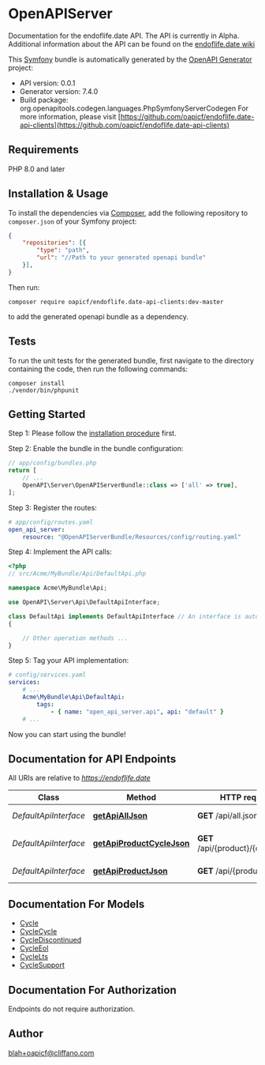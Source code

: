 # OpenAPIServer
Documentation for the endoflife.date API. The API is currently in Alpha. Additional information about the API can be found on the [endoflife.date wiki](https://github.com/endoflife-date/endoflife.date/wiki)

This [Symfony](https://symfony.com/) bundle is automatically generated by the [OpenAPI Generator](https://openapi-generator.tech) project:

- API version: 0.0.1
- Generator version: 7.4.0
- Build package: org.openapitools.codegen.languages.PhpSymfonyServerCodegen
For more information, please visit [https://github.com/oapicf/endoflife.date-api-clients](https://github.com/oapicf/endoflife.date-api-clients)

## Requirements

PHP 8.0 and later

## Installation & Usage

To install the dependencies via [Composer](http://getcomposer.org/), add the following repository to `composer.json` of your Symfony project:

```json
{
    "repositories": [{
        "type": "path",
        "url": "//Path to your generated openapi bundle"
    }],
}
```

Then run:

```
composer require oapicf/endoflife.date-api-clients:dev-master
```

to add the generated openapi bundle as a dependency.

## Tests

To run the unit tests for the generated bundle, first navigate to the directory containing the code, then run the following commands:

```
composer install
./vendor/bin/phpunit
```


## Getting Started

Step 1: Please follow the [installation procedure](#installation--usage) first.

Step 2: Enable the bundle in the bundle configuration:

```php
// app/config/bundles.php
return [
    // ...
    OpenAPI\Server\OpenAPIServerBundle::class => ['all' => true],
];
```

Step 3: Register the routes:

```yaml
# app/config/routes.yaml
open_api_server:
    resource: "@OpenAPIServerBundle/Resources/config/routing.yaml"
```

Step 4: Implement the API calls:

```php
<?php
// src/Acme/MyBundle/Api/DefaultApi.php

namespace Acme\MyBundle\Api;

use OpenAPI\Server\Api\DefaultApiInterface;

class DefaultApi implements DefaultApiInterface // An interface is autogenerated
{

    // Other operation methods ...
}
```

Step 5: Tag your API implementation:

```yaml
# config/services.yaml
services:
    # ...
    Acme\MyBundle\Api\DefaultApi:
        tags:
            - { name: "open_api_server.api", api: "default" }
    # ...
```

Now you can start using the bundle!


## Documentation for API Endpoints

All URIs are relative to *https://endoflife.date*

Class | Method | HTTP request | Description
------------ | ------------- | ------------- | -------------
*DefaultApiInterface* | [**getApiAllJson**](docs/Api/DefaultApiInterface.md#getapialljson) | **GET** /api/all.json | All Products
*DefaultApiInterface* | [**getApiProductCycleJson**](docs/Api/DefaultApiInterface.md#getapiproductcyclejson) | **GET** /api/{product}/{cycle}.json | Single cycle details
*DefaultApiInterface* | [**getApiProductJson**](docs/Api/DefaultApiInterface.md#getapiproductjson) | **GET** /api/{product}.json | Get All Details


## Documentation For Models

 - [Cycle](docs/Model/Cycle.md)
 - [CycleCycle](docs/Model/CycleCycle.md)
 - [CycleDiscontinued](docs/Model/CycleDiscontinued.md)
 - [CycleEol](docs/Model/CycleEol.md)
 - [CycleLts](docs/Model/CycleLts.md)
 - [CycleSupport](docs/Model/CycleSupport.md)


## Documentation For Authorization

Endpoints do not require authorization.


## Author

blah+oapicf@cliffano.com


